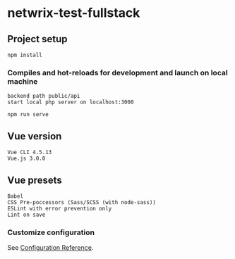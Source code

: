 # netwrix-test-fullstack

## Project setup
```
npm install
```

### Compiles and hot-reloads for development and launch on local machine
```
backend path public/api
start local php server on localhost:3000

npm run serve
```

## Vue version
```
Vue CLI 4.5.13
Vue.js 3.0.0
```

## Vue presets
```
Babel
CSS Pre-poccessors (Sass/SCSS (with node-sass))
ESLint with error prevention only
Lint on save
```


### Customize configuration
See [Configuration Reference](https://cli.vuejs.org/config/).



